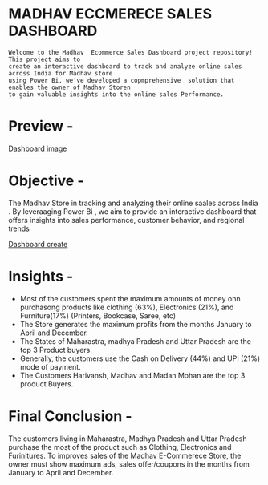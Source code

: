 #   MADHAV  ECCMERECE SALES DASHBOARD
    Welcome to the Madhav  Ecommerce Sales Dashboard project repository! This project aims to
    create an interactive dashboard to track and analyze online sales across India for Madhav store
    using Power Bi, we've developed a copmprehensive  solution that enables the owner of Madhav Storen
    to gain valuable insights into the online sales Performance.
    
# Preview -
<a href = "https://github.com/GauriNale/Power-_Bi_Project_Eccomerce_Sales_Dashbboard/blob/main/Dashboard%20image.png">Dashboard image</a>

# Objective -
   The Madhav Store in tracking and analyzing their online saales across India . By leveraaging Power Bi , we aim to 
   provide an interactive dashboard that offers insights into sales performance, customer behavior, and regional trends

 <a href =  "https://github.com/GauriNale/Power-_Bi_Project_Eccomerce_Sales_Dashbboard/blob/main/Mahadev%20sales%20dashboard.pbix">Dashboard create</a>

# Insights -
  - Most of the customers spent the maximum amounts of money onn purchasong products like clothing (63%),
    Electronics (21%), and Furniture(17%) (Printers, Bookcase, Saree, etc)
 -  The Store generates the maximum profits from the months January to April and December.
 -  The States of Maharastra, madhya Pradesh and Uttar Pradesh are the top 3 Product buyers.
 -  Generally, the customers use the Cash on Delivery (44%) and UPI (21%)  mode of payment.
 -  The Customers Harivansh, Madhav and Madan Mohan are the top 3 product Buyers.

# Final Conclusion - 
   The customers living in Maharastra, Madhya Pradesh and Uttar Pradesh purchase the most of the product such as 
   Clothing, Electronics and Furinitures. To improves sales of the Madhav E-Commerece Store, the owner must show
   maximum ads, sales offer/coupons in the months from January to April and December.
   


  
